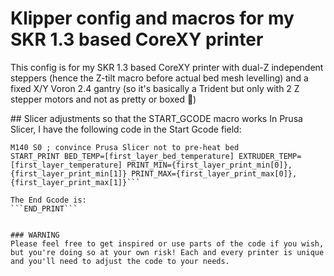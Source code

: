 # Klipper config and macros for my SKR 1.3 based CoreXY printer
This config is for my SKR 1.3 based CoreXY printer with dual-Z independent steppers (hence the Z-tilt macro before actual bed mesh levelling) and a fixed X/Y Voron 2.4 gantry (so it's basically a Trident but only with 2 Z stepper motors and not as pretty or boxed 🤣)

## Slicer adjustments so that the START_GCODE macro works
In Prusa Slicer, I have the following code in the Start Gcode field:
```M104 S0 ; convince Prusa Slicer not to pre-heat nozzle
M140 S0 ; convince Prusa Slicer not to pre-heat bed  
START_PRINT BED_TEMP=[first_layer_bed_temperature] EXTRUDER_TEMP=[first_layer_temperature] PRINT_MIN={first_layer_print_min[0]},{first_layer_print_min[1]} PRINT_MAX={first_layer_print_max[0]},{first_layer_print_max[1]}```

The End Gcode is:
```END_PRINT```


### WARNING
Please feel free to get inspired or use parts of the code if you wish, but you're doing so at your own risk! Each and every printer is unique and you'll need to adjust the code to your needs.
